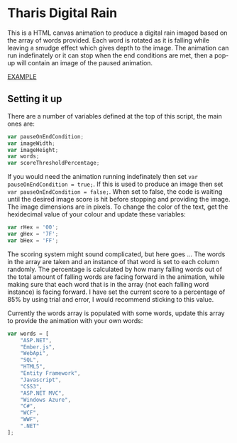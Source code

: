 # Tharis Digital Rain

This is a HTML canvas animation to produce a digital rain imaged based on the array of words provided. Each word is rotated as it is falling while leaving a smudge effect which gives depth to the image. The animation can run indefinately or it can stop when the end conditions are met, then a pop-up will contain an image of the paused animation.

[EXAMPLE](http://jsbin.com/nosocodaka/3/edit?js,output)

## Setting it up

There are a number of variables defined at the top of this script, the main ones are:

``` javascript
var pauseOnEndCondition;
var imageWidth;
var imageHeight;
var words;
var scoreThresholdPercentage;
```

If you would need the animation running indefinately then set `var pauseOnEndCondition = true;`. If this is used to produce an image then set `var pauseOnEndCondition = false;`. When set to false, the code is waiting until the desired image score is hit before stopping and providing the image. The image dimensions are in pixels. To change the color of the text, get the hexidecimal value of your colour and update these variables:

``` javascript
var rHex = '00';
var gHex = '7F';
var bHex = 'FF';
```

The scoring system might sound complicated, but here goes ... The words in the array are taken and an instance of that word is set to each column randomly. The percentage is calculated by how many falling words out of the total amount of falling words are facing forward in the animation, while making sure that each word that is in the array (not each falling word instance) is facing forward. I have set the current score to a percentage of 85% by using trial and error, I would recommend sticking to this value.

Currently the words array is populated with some words, update this array to provide the animation with your own words:

``` javascript
var words = [
	"ASP.NET",
	"Ember.js",
	"WebApi",
	"SQL",
	"HTML5",
	"Entity Framework",
	"Javascript",
	"CSS3",
	"ASP.NET MVC",
	"Windows Azure",
	"C#",
	"WCF",
	"WWF",
	".NET"
];
```
